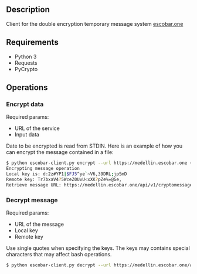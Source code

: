 ## Description

Client for the double encryption temporary message system [escobar.one](https://escobar.one)

## Requirements

* Python 3
* Requests
* PyCrypto

## Operations

### Encrypt data

Required params:
* URL of the service
* Input data

Date to be encrypted is read from STDIN. Here is an example of how you can encrypt the message contained in a file:

```bash
$ python escobar-client.py encrypt --url https://medellin.escobar.one < secret_text.txt
Encrypting message operation
Local key is: d:2z#YP1|$FJ5^ye`~V6,39DRL;jpSmD
Remote key: Tr7bxaV4?5WceZ0UvU<xXK?pZe%=@Ge,
Retrieve message URL: https://medellin.escobar.one/api/v1/cryptomessages/get/ad8befa9f16a66e27cc2562298e1d22981d5a7b5e4119ee2a3af480b3194dc0c/
```

### Decrypt message

Required params:
* URL of the message
* Local key
* Remote key

Use single quotes when specifying the keys. The keys may contains special characters that may affect bash operations.

```bash
$ python escobar-client.py decrypt --url https://medellin.escobar.one/api/v1/cryptomessages/get/ad8befa9f16a66e27cc2562298e1d22981d5a7b5e4119ee2a3af480b3194dc0c/ --local-key 'd:2z#YP1|$FJ5^ye`~V6,39DRL;jpSmD' --remote-key 'Tr7bxaV4?5WceZ0UvU<xXK?pZe%=@Ge,'
```